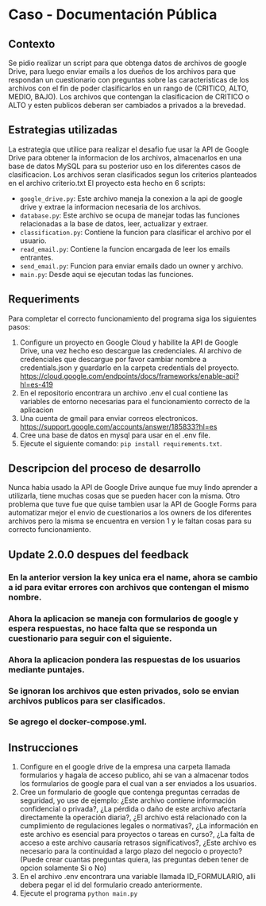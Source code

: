 # Caso - Documentación Pública
## Contexto
Se pidio realizar un script para que obtenga datos de archivos de google Drive, para luego enviar emails a los dueños de los archivos para que respondan un cuestionario con preguntas sobre las caracteristicas de los archivos con el fin de poder clasificarlos en un rango de (CRITICO, ALTO, MEDIO, BAJO). Los archivos que contengan la clasificacion de CRITICO o ALTO y esten publicos deberan ser cambiados a privados a la brevedad.

## Estrategias utilizadas
La estrategia que utilice para realizar el desafio fue usar la API de Google Drive para obtener la informacion de los archivos, almacenarlos en una base de datos MySQL para su posterior uso en los diferentes casos de clasificacion. Los archivos seran clasificados segun los criterios planteados en el archivo criterio.txt
El proyecto esta hecho en 6 scripts:
- `google_drive.py`: Este archivo maneja la conexion a la api de google drive y extrae la informacion necesaria de los archivos.
- `database.py`: Este archivo se ocupa de manejar todas las funciones relacionadas a la base de datos, leer, actualizar y extraer.
- `classification.py`: Contiene la funcion para clasificar el archivo por el usuario.
- `read_email.py`: Contiene la funcion encargada de leer los emails entrantes.
- `send_email.py`: Funcion para enviar emails dado un owner y archivo.
- `main.py`: Desde aqui se ejecutan todas las funciones.

## Requeriments
Para completar el correcto funcionamiento del programa siga los siguientes pasos:
1. Configure un proyecto en Google Cloud y habilite la API de Google Drive, una vez hecho eso descargue las credenciales.
Al archivo de credenciales que descargue por favor cambiar nombre a credentials.json y guardarlo en la carpeta credentials del proyecto.
https://cloud.google.com/endpoints/docs/frameworks/enable-api?hl=es-419
2. En el repositorio encontrara un archivo .env el cual contiene las variables de entorno necesarias para el funcionamiento correcto de la aplicacion
3. Una cuenta de gmail para enviar correos electronicos.
https://support.google.com/accounts/answer/185833?hl=es
4. Cree una base de datos en mysql para usar en el .env file.
5. Ejecute el siguiente comando: `pip install requirements.txt`.

## Descripcion del proceso de desarrollo
Nunca habia usado la API de Google Drive aunque fue muy lindo aprender a utilizarla, tiene muchas cosas que se pueden hacer con la misma. Otro problema que tuve fue que quise tambien usar la API de Google Forms para automatizar mejor el envio de cuestionarios a los owners de los diferentes archivos pero la misma se encuentra en version 1 y le faltan cosas para su correcto funcionamiento.

## Update 2.0.0 despues del feedback
### En la anterior version la key unica era el name, ahora se cambio a id para evitar errores con archivos que contengan el mismo nombre.
### Ahora la aplicacion se maneja con formularios de google y espera respuestas, no hace falta que se responda un cuestionario para seguir con el siguiente.
### Ahora la aplicacion pondera las respuestas de los usuarios mediante puntajes.
### Se ignoran los archivos que esten privados, solo se envian archivos publicos para ser clasificados.
### Se agrego el docker-compose.yml.
## Instrucciones
1. Configure en el google drive de la empresa una carpeta llamada formularios y hagala de acceso publico, ahi se van a almacenar todos los formularios de google para el cual van a ser enviados a los usuarios.
2. Cree un formulario de google que contenga preguntas cerradas de seguridad, yo use de ejemplo: ¿Este archivo contiene información confidencial o privada?, ¿La pérdida o daño de este archivo afectaría directamente la operación diaria?, ¿El archivo está relacionado con la cumplimiento de regulaciones legales o normativas?, ¿La información en este archivo es esencial para proyectos o tareas en curso?, ¿La falta de acceso a este archivo causaría retrasos significativos?, ¿Este archivo es necesario para la continuidad a largo plazo del negocio o proyecto? (Puede crear cuantas preguntas quiera, las preguntas deben tener de opcion solamente Si o No) 
3. En el archivo .env encontrara una variable llamada ID_FORMULARIO, alli debera pegar el id del formulario creado anteriormente.
4. Ejecute el programa `python main.py`
